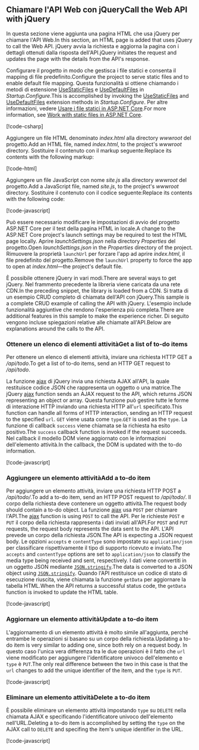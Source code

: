 ## <a name="call-the-web-api-with-jquery"></a><span data-ttu-id="8e0ce-101">Chiamare l'API Web con jQuery</span><span class="sxs-lookup"><span data-stu-id="8e0ce-101">Call the Web API with jQuery</span></span>

<span data-ttu-id="8e0ce-102">In questa sezione viene aggiunta una pagina HTML che usa jQuery per chiamare l'API Web.</span><span class="sxs-lookup"><span data-stu-id="8e0ce-102">In this section, an HTML page is added that uses jQuery to call the Web API.</span></span> <span data-ttu-id="8e0ce-103">jQuery avvia la richiesta e aggiorna la pagina con i dettagli ottenuti dalla risposta dell'API.</span><span class="sxs-lookup"><span data-stu-id="8e0ce-103">jQuery initiates the request and updates the page with the details from the API's response.</span></span>

<span data-ttu-id="8e0ce-104">Configurare il progetto in modo che gestisca i file statici e consenta il mapping di file predefinito.</span><span class="sxs-lookup"><span data-stu-id="8e0ce-104">Configure the project to serve static files and to enable default file mapping.</span></span> <span data-ttu-id="8e0ce-105">Questa funzionalità si ottiene chiamando i metodi di estensione [UseStaticFiles](/dotnet/api/microsoft.aspnetcore.builder.staticfileextensions.usestaticfiles#Microsoft_AspNetCore_Builder_StaticFileExtensions_UseStaticFiles_Microsoft_AspNetCore_Builder_IApplicationBuilder_) e [UseDefaultFiles](/dotnet/api/microsoft.aspnetcore.builder.defaultfilesextensions.usedefaultfiles#Microsoft_AspNetCore_Builder_DefaultFilesExtensions_UseDefaultFiles_Microsoft_AspNetCore_Builder_IApplicationBuilder_) in *Startup.Configure*.</span><span class="sxs-lookup"><span data-stu-id="8e0ce-105">This is accomplished by invoking the [UseStaticFiles](/dotnet/api/microsoft.aspnetcore.builder.staticfileextensions.usestaticfiles#Microsoft_AspNetCore_Builder_StaticFileExtensions_UseStaticFiles_Microsoft_AspNetCore_Builder_IApplicationBuilder_) and [UseDefaultFiles](/dotnet/api/microsoft.aspnetcore.builder.defaultfilesextensions.usedefaultfiles#Microsoft_AspNetCore_Builder_DefaultFilesExtensions_UseDefaultFiles_Microsoft_AspNetCore_Builder_IApplicationBuilder_) extension methods in *Startup.Configure*.</span></span> <span data-ttu-id="8e0ce-106">Per altre informazioni, vedere [Usare i file statici in ASP.NET Core](xref:fundamentals/static-files).</span><span class="sxs-lookup"><span data-stu-id="8e0ce-106">For more information, see [Work with static files in ASP.NET Core](xref:fundamentals/static-files).</span></span>

[!code-csharp[](../../tutorials/first-web-api/samples/2.0/TodoApi/Startup2.cs?name=snippet_Configure&highlight=3-4)]

<span data-ttu-id="8e0ce-107">Aggiungere un file HTML denominato *index.html* alla directory *wwwroot* del progetto.</span><span class="sxs-lookup"><span data-stu-id="8e0ce-107">Add an HTML file, named *index.html*, to the project's *wwwroot* directory.</span></span> <span data-ttu-id="8e0ce-108">Sostituire il contenuto con il markup seguente:</span><span class="sxs-lookup"><span data-stu-id="8e0ce-108">Replace its contents with the following markup:</span></span>

[!code-html[](../../tutorials/first-web-api/samples/2.0/TodoApi/wwwroot/index.html)]

<span data-ttu-id="8e0ce-109">Aggiungere un file JavaScript con nome *site.js* alla directory *wwwroot* del progetto.</span><span class="sxs-lookup"><span data-stu-id="8e0ce-109">Add a JavaScript file, named *site.js*, to the project's *wwwroot* directory.</span></span> <span data-ttu-id="8e0ce-110">Sostituire il contenuto con il codice seguente:</span><span class="sxs-lookup"><span data-stu-id="8e0ce-110">Replace its contents with the following code:</span></span>

[!code-javascript[](../../tutorials/first-web-api/samples/2.0/TodoApi/wwwroot/site.js?name=snippet_SiteJs)]

<span data-ttu-id="8e0ce-111">Può essere necessario modificare le impostazioni di avvio del progetto ASP.NET Core per il test della pagina HTML in locale.</span><span class="sxs-lookup"><span data-stu-id="8e0ce-111">A change to the ASP.NET Core project's launch settings may be required to test the HTML page locally.</span></span> <span data-ttu-id="8e0ce-112">Aprire *launchSettings.json* nella directory *Properties* del progetto.</span><span class="sxs-lookup"><span data-stu-id="8e0ce-112">Open *launchSettings.json* in the *Properties* directory of the project.</span></span> <span data-ttu-id="8e0ce-113">Rimuovere la proprietà `launchUrl` per forzare l'app ad aprire *index.html*, il file predefinito del progetto.</span><span class="sxs-lookup"><span data-stu-id="8e0ce-113">Remove the `launchUrl` property to force the app to open at *index.html*&mdash;the project's default file.</span></span>

<span data-ttu-id="8e0ce-114">È possibile ottenere jQuery in vari modi.</span><span class="sxs-lookup"><span data-stu-id="8e0ce-114">There are several ways to get jQuery.</span></span> <span data-ttu-id="8e0ce-115">Nel frammento precedente la libreria viene caricata da una rete CDN.</span><span class="sxs-lookup"><span data-stu-id="8e0ce-115">In the preceding snippet, the library is loaded from a CDN.</span></span> <span data-ttu-id="8e0ce-116">Si tratta di un esempio CRUD completo di chiamata dell'API con jQuery.</span><span class="sxs-lookup"><span data-stu-id="8e0ce-116">This sample is a complete CRUD example of calling the API with jQuery.</span></span> <span data-ttu-id="8e0ce-117">L'esempio include funzionalità aggiuntive che rendono l'esperienza più completa.</span><span class="sxs-lookup"><span data-stu-id="8e0ce-117">There are additional features in this sample to make the experience richer.</span></span> <span data-ttu-id="8e0ce-118">Di seguito vengono incluse spiegazioni relative alle chiamate all'API.</span><span class="sxs-lookup"><span data-stu-id="8e0ce-118">Below are explanations around the calls to the API.</span></span>

### <a name="get-a-list-of-to-do-items"></a><span data-ttu-id="8e0ce-119">Ottenere un elenco di elementi attività</span><span class="sxs-lookup"><span data-stu-id="8e0ce-119">Get a list of to-do items</span></span>

<span data-ttu-id="8e0ce-120">Per ottenere un elenco di elementi attività, inviare una richiesta HTTP GET a */api/todo*.</span><span class="sxs-lookup"><span data-stu-id="8e0ce-120">To get a list of to-do items, send an HTTP GET request to */api/todo*.</span></span>

<span data-ttu-id="8e0ce-121">La funzione [ajax](https://api.jquery.com/jquery.ajax/) di jQuery invia una richiesta AJAX all'API, la quale restituisce codice JSON che rappresenta un oggetto o una matrice.</span><span class="sxs-lookup"><span data-stu-id="8e0ce-121">The jQuery [ajax](https://api.jquery.com/jquery.ajax/) function sends an AJAX request to the API, which returns JSON representing an object or array.</span></span> <span data-ttu-id="8e0ce-122">Questa funzione può gestire tutte le forme di interazione HTTP inviando una richiesta HTTP all'`url` specificato.</span><span class="sxs-lookup"><span data-stu-id="8e0ce-122">This function can handle all forms of HTTP interaction, sending an HTTP request to the specified `url`.</span></span> <span data-ttu-id="8e0ce-123">`GET` viene usata come `type`.</span><span class="sxs-lookup"><span data-stu-id="8e0ce-123">`GET` is used as the `type`.</span></span> <span data-ttu-id="8e0ce-124">La funzione di callback `success` viene chiamata se la richiesta ha esito positivo.</span><span class="sxs-lookup"><span data-stu-id="8e0ce-124">The `success` callback function is invoked if the request succeeds.</span></span> <span data-ttu-id="8e0ce-125">Nel callback il modello DOM viene aggiornato con le informazioni dell'elemento attività.</span><span class="sxs-lookup"><span data-stu-id="8e0ce-125">In the callback, the DOM is updated with the to-do information.</span></span>

[!code-javascript[](../../tutorials/first-web-api/samples/2.0/TodoApi/wwwroot/site.js?name=snippet_GetData)]

### <a name="add-a-to-do-item"></a><span data-ttu-id="8e0ce-126">Aggiungere un elemento attività</span><span class="sxs-lookup"><span data-stu-id="8e0ce-126">Add a to-do item</span></span>

<span data-ttu-id="8e0ce-127">Per aggiungere un elemento attività, inviare una richiesta HTTP POST a */api/todo/*.</span><span class="sxs-lookup"><span data-stu-id="8e0ce-127">To add a to-do item, send an HTTP POST request to */api/todo/*.</span></span> <span data-ttu-id="8e0ce-128">Il corpo della richiesta deve contenere un oggetto attività.</span><span class="sxs-lookup"><span data-stu-id="8e0ce-128">The request body should contain a to-do object.</span></span> <span data-ttu-id="8e0ce-129">La funzione [ajax](https://api.jquery.com/jquery.ajax/) usa `POST` per chiamare l'API.</span><span class="sxs-lookup"><span data-stu-id="8e0ce-129">The [ajax](https://api.jquery.com/jquery.ajax/) function is using `POST` to call the API.</span></span> <span data-ttu-id="8e0ce-130">Per le richieste `POST` e `PUT` il corpo della richiesta rappresenta i dati inviati all'API.</span><span class="sxs-lookup"><span data-stu-id="8e0ce-130">For `POST` and `PUT` requests, the request body represents the data sent to the API.</span></span> <span data-ttu-id="8e0ce-131">L'API prevede un corpo della richiesta JSON.</span><span class="sxs-lookup"><span data-stu-id="8e0ce-131">The API is expecting a JSON request body.</span></span> <span data-ttu-id="8e0ce-132">Le opzioni `accepts` e `contentType` sono impostate su `application/json` per classificare rispettivamente il tipo di supporto ricevuto e inviato.</span><span class="sxs-lookup"><span data-stu-id="8e0ce-132">The `accepts` and `contentType` options are set to `application/json` to classify the media type being received and sent, respectively.</span></span> <span data-ttu-id="8e0ce-133">I dati viene convertiti in un oggetto JSON mediante [`JSON.stringify`](https://developer.mozilla.org/docs/Web/JavaScript/Reference/Global_Objects/JSON/stringify).</span><span class="sxs-lookup"><span data-stu-id="8e0ce-133">The data is converted to a JSON object using [`JSON.stringify`](https://developer.mozilla.org/docs/Web/JavaScript/Reference/Global_Objects/JSON/stringify).</span></span> <span data-ttu-id="8e0ce-134">Quando l'API restituisce un codice di stato di esecuzione riuscita, viene chiamata la funzione `getData` per aggiornare la tabella HTML.</span><span class="sxs-lookup"><span data-stu-id="8e0ce-134">When the API returns a successful status code, the `getData` function is invoked to update the HTML table.</span></span>

[!code-javascript[](../../tutorials/first-web-api/samples/2.0/TodoApi/wwwroot/site.js?name=snippet_AddItem)]

### <a name="update-a-to-do-item"></a><span data-ttu-id="8e0ce-135">Aggiornare un elemento attività</span><span class="sxs-lookup"><span data-stu-id="8e0ce-135">Update a to-do item</span></span>

<span data-ttu-id="8e0ce-136">L'aggiornamento di un elemento attività è molto simile all'aggiunta, perché entrambe le operazioni si basano su un corpo della richiesta.</span><span class="sxs-lookup"><span data-stu-id="8e0ce-136">Updating a to-do item is very similar to adding one, since both rely on a request body.</span></span> <span data-ttu-id="8e0ce-137">In questo caso l'unica vera differenza tra le due operazioni è il fatto che `url` viene modificato per aggiungere l'identificatore univoco dell'elemento e `type` è `PUT`.</span><span class="sxs-lookup"><span data-stu-id="8e0ce-137">The only real difference between the two in this case is that the `url` changes to add the unique identifier of the item, and the `type` is `PUT`.</span></span>

[!code-javascript[](../../tutorials/first-web-api/samples/2.0/TodoApi/wwwroot/site.js?name=snippet_AjaxPut)]

### <a name="delete-a-to-do-item"></a><span data-ttu-id="8e0ce-138">Eliminare un elemento attività</span><span class="sxs-lookup"><span data-stu-id="8e0ce-138">Delete a to-do item</span></span>

<span data-ttu-id="8e0ce-139">È possibile eliminare un elemento attività impostando `type` su `DELETE` nella chiamata AJAX e specificando l'identificatore univoco dell'elemento nell'URL.</span><span class="sxs-lookup"><span data-stu-id="8e0ce-139">Deleting a to-do item is accomplished by setting the `type` on the AJAX call to `DELETE` and specifing the item's unique identifier in the URL.</span></span>

[!code-javascript[](../../tutorials/first-web-api/samples/2.0/TodoApi/wwwroot/site.js?name=snippet_AjaxDelete)]

